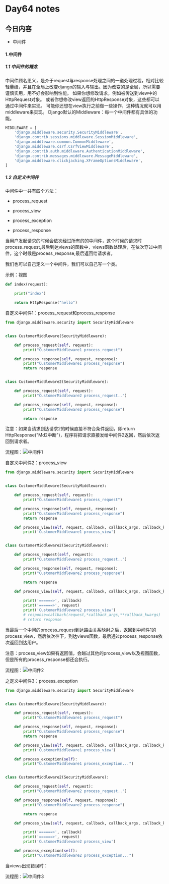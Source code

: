# Day64 notes

## 今日内容

- 中间件

#### 1.中间件

##### 1.1 中间件的概念

中间件顾名思义，是介于request与response处理之间的一道处理过程，相对比较轻量级，并且在全局上改变django的输入与输出。因为改变的是全局，所以需要谨慎实用，用不好会影响到性能。
如果你想修改请求，例如被传送到view中的HttpRequest对象。 或者你想修改view返回的HttpResponse对象，这些都可以通过中间件来实现。
可能你还想在view执行之前做一些操作，这种情况就可以用 middleware来实现。
Django默认的Middleware：每一个中间件都有具体的功能。

```python
MIDDLEWARE = [
    'django.middleware.security.SecurityMiddleware',
    'django.contrib.sessions.middleware.SessionMiddleware',
    'django.middleware.common.CommonMiddleware',
    'django.middleware.csrf.CsrfViewMiddleware',
    'django.contrib.auth.middleware.AuthenticationMiddleware',
    'django.contrib.messages.middleware.MessageMiddleware',
    'django.middleware.clickjacking.XFrameOptionsMiddleware',
]
```

##### 1.2 自定义中间件

中间件中一共有四个方法：

- process_request

- process_view

- process_exception
- process_response

当用户发起请求的时候会依次经过所有的的中间件，这个时候的请求时process_request,最后到达views的函数中，views函数处理后，在依次穿过中间件，这个时候是process_response,最后返回给请求者。

我们也可以自己定义一个中间件，我们可以自己写一个类。

示例：视图

```python
def index(request):

    print("index")

    return HttpResponse("hello")
```

自定义中间件1：process_request和process_response

```python
from django.middleware.security import SecurityMiddleware


class CustomerMiddleware(SecurityMiddleware):

    def process_request(self, request):
        print("CustomerMiddleware1 process_request")

    def process_response(self, request, response):
        print("CustomerMiddleware1 process_response")
        return response


class CustomerMiddleware2(SecurityMiddleware):

    def process_request(self, request):
        print("CustomerMiddleware2 process_request..")

    def process_response(self, request, response):
        print("CustomerMiddleware2 process_response")

        return response
```

注意：如果当请求到达请求2的时候直接不符合条件返回，即return HttpResponse("Md2中断")，程序将把请求直接发给中间件2返回，然后依次返回到请求者。

流程图：![中间件1](G:\homework\img\中间件1.png)

自定义中间件2：process_view

```python
from django.middleware.security import SecurityMiddleware


class CustomerMiddleware(SecurityMiddleware):

    def process_request(self, request):
        print("CustomerMiddleware1 process_request")

    def process_response(self, request, response):
        print("CustomerMiddleware1 process_response")
        return response

    def process_view(self, request, callback, callback_args, callback_kwargs):
        print('CustomerMiddleware1 process_view')


class CustomerMiddleware2(SecurityMiddleware):

    def process_request(self, request):
        print("CustomerMiddleware2 process_request..")

    def process_response(self, request, response):
        print("CustomerMiddleware2 process_response")

        return response

    def process_view(self, request, callback, callback_args, callback_kwargs):
		
        print('======>', callback)
        print('======>', request)
        print('CustomerMiddleware2 process_view')
        # response=callback(request,*callback_args,**callback_kwargs)
        # return response
```

当最后一个中间的process_request到达路由关系映射之后，返回到中间件1的process_view，然后依次往下，到达views函数，最后通过process_response依次返回到达用户。

注意：process_view如果有返回值，会越过其他的process_view以及视图函数，但是所有的process_response都还会执行。

流程图：![中间件2](G:\homework\img\中间件2.png)

之定义中间件3：process_exception

```python
from django.middleware.security import SecurityMiddleware


class CustomerMiddleware(SecurityMiddleware):

    def process_request(self, request):
        print("CustomerMiddleware1 process_request")

    def process_response(self, request, response):
        print("CustomerMiddleware1 process_response")
        return response

    def process_view(self, request, callback, callback_args, callback_kwargs):
        print('CustomerMiddleware1 process_view')

    def process_exception(self):
        print("CustomerMiddleware1 process_exception...")


class CustomerMiddleware2(SecurityMiddleware):

    def process_request(self, request):
        print("CustomerMiddleware2 process_request..")

    def process_response(self, request, response):
        print("CustomerMiddleware2 process_response")

        return response

    def process_view(self, request, callback, callback_args, callback_kwargs):

        print('======>', callback)
        print('======>', request)
        print('CustomerMiddleware2 process_view')

    def process_exception(self):
        print("CustomerMiddleware2 process_exception...")
```

当views出现错误时：

流程图：![中间件3](G:\homework\img\中间件3.png)

